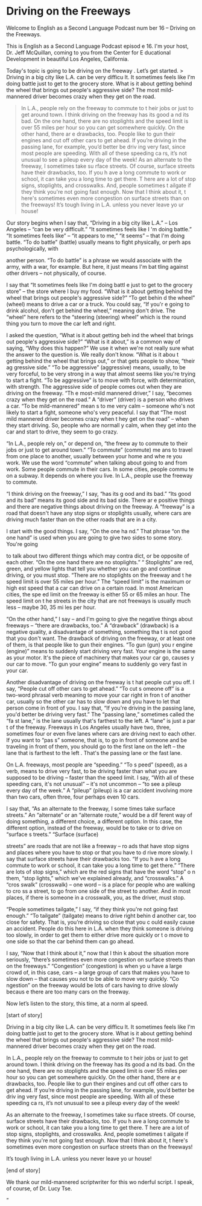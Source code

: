 # Driving on the Freeways

Welcome to English as a Second Language Podcast num ber 16 – Driving on the Freeways.

This is English as a Second Language Podcast episod e 16. I'm your host, Dr. Jeff McQuillan, coming to you from the Center for E ducational Development in beautiful Los Angeles, California.

Today's topic is going to be driving on the freeway . Let’s get started.  > Driving in a big city like L.A. can be very difficu lt. It sometimes feels like I'm doing battle just to get to the grocery store. What is it  about getting behind the wheel that brings out people's aggressive side? The most mild-mannered driver becomes crazy when they get on the road.
> In L.A., people rely on the freeway to commute to t heir jobs or just to get around town. I think driving on the freeway has its good a nd its bad. On the one hand, there are no stoplights and the speed limit is over  55 miles per hour so you can get somewhere quickly.  On the other hand, there ar e drawbacks, too. People like to gun their engines and cut off other cars to  get ahead.  If you’re driving in the passing lane, for example, you’d better be driv ing very fast, since most people are speeding.  With all of these speeding ca rs, it’s not unusual to see a pileup every day of the week!
> As an alternate to the freeway, I sometimes take su rface streets. Of course, surface streets have their drawbacks, too. If you h ave a long commute to work or school, it can take you a long time to get there. T here are a lot of stop signs, stoplights, and crosswalks. And, people sometimes t ailgate if they think you're not going fast enough. Now that I think about it, t here's sometimes even more congestion on surface streets than on the freeways!
> It’s tough living in L.A. unless you never leave yo ur house!

Our story begins when I say that, “Driving in a big  city like L.A.” – Los Angeles – “can be very difficult.” “It sometimes feels like I 'm doing battle.” “It sometimes feels like” – “it appears to me,” “it seems” – that  I'm doing battle. “To do battle” (battle) usually means to fight physically, or perh aps psychologically, with

another person. “To do battle” is a phrase we would  associate with the army, with a war, for example. But here, it just means I'm bat tling against other drivers – not physically, of course.

I say that “It sometimes feels like I'm doing battl e just to get to the grocery store” – the store where I buy my food. “What is it about getting behind the wheel that brings out people's aggressive side?” “To get behin d the wheel” (wheel) means to drive a car or a truck. You could say, “If you'r e going to drink alcohol, don't get behind the wheel,” meaning don't drive. The “wheel”  here refers to the “steering (steering) wheel” which is the round thing you turn  to move the car left and right.

I asked the question, “What is it about getting beh ind the wheel that brings out people's aggressive side?” “What is it about,” is a  common way of saying, “Why does this happen?” We use it when we're not really sure what the answer to the question is. We really don't know. “What is it abou t getting behind the wheel that brings out,” or that gets people to show, “their ag gressive side.” “To be aggressive” (aggressive) means, usually, to be very  forceful, to be very strong in a way that almost seems like you're trying to start  a fight. “To be aggressive” is to move with force, with determination, with strength.  The aggressive side of people comes out when they are driving on the freeway. “Th e most-mild mannered driver,” I say, “becomes crazy when they get on the  road.” A “driver” (driver) is a person who drives a car. “To be mild-mannered” mean s to me very calm – someone who's not likely to start a fight, someone who's very peaceful. I say that “The most mild mannered driver becomes crazy when t hey get on the road” – when they start driving. So, people who are normall y calm, when they get into the car and start to drive, they seem to go crazy.

“In L.A., people rely on,” or depend on, “the freew ay to commute to their jobs or just to get around town.” “To commute” (commute) me ans to travel from one place to another, usually between your home and whe re you work. We use the word “commute” when talking about going to and from  work. Some people commute in their cars. In some cities, people commu te on a subway. It depends on where you live. In L.A., people use the freeway to commute.

“I think driving on the freeway,” I say, “has its g ood and its bad.” “Its good and its bad” means its good side and its bad side. There ar e positive things and there are negative things about driving on the freeway. A  “freeway” is a road that doesn't have any stop signs or stoplights usually, where cars are driving much faster than on the other roads that are in a city.

I start with the good things. I say, “On the one ha nd.” That phrase “on the one hand” is used when you are going to give two sides to some story. You're going

to talk about two different things which may contra dict, or be opposite of each other. “On the one hand there are no stoplights.” “ Stoplights” are red, green, and yellow lights that tell you whether you can go and continue driving, or you must stop. “There are no stoplights on the freeway and t he speed limit is over 55 miles per hour.” The “speed limit” is the maximum or high est speed that a car can drive on a certain road. In most American cities, the spe ed limit on the freeway is either 55 or 65 miles an hour. The speed limit on t he streets in the city that are not freeways is usually much less – maybe 30, 35 mi les per hour.

“On the other hand,” I say – and I'm going to give the negative things about freeways – “there are drawbacks, too.” A “drawback”  (drawback) is a negative quality, a disadvantage of something, something tha t is not good that you don't want. The drawback of driving on the freeway, or at  least one of them, is that people like to gun their engines. “To gun (gun) you r engine (engine)” means to suddenly start driving very fast. Your engine is the same as your motor. It's the piece of machinery that makes your car go, causes y our car to move. “To gun your engine” means to suddenly go very fast in your  car.

Another disadvantage of driving on the freeway is t hat people cut you off. I say, “People cut off other cars to get ahead.” “To cut s omeone off” is a two-word phrasal verb meaning to move your car right in fron t of another car, usually so the other car has to slow down and you have to let that person come in front of you. I say that, “If you're driving in the passing lane, you'd better be driving very fast.” The “passing lane,” sometimes called the “fa st lane,” is the lane usually that's farthest to the left. A “lane” is just a par t of the freeway. Freeways in Los Angeles usually have two, three, sometimes four or even five lanes where cars are driving next to each other. If you want to “pas s” someone, that is, to go in front of someone and be traveling in front of them,  you should go to the first lane on the left – the lane that is farthest to the left . That's the passing lane or the fast lane.

On L.A. freeways, most people are “speeding.” “To s peed” (speed), as a verb, means to drive very fast, to be driving faster than  what you are supposed to be driving – faster than the speed limit. I say, “With  all of these speeding cars, it's not unusual” – it's not uncommon – “to see a pileup  every day of the week.” A “pileup” (pileup) is a car accident involving more than two cars, often three, four perhaps even 10 cars.

I say that, “As an alternate to the freeway, I some times take surface streets.” An “alternate” or an “alternate route,” would be a dif ferent way of doing something, a different choice, a different option. In this case,  the different option, instead of the freeway, would be to take or to drive on “surface s treets.” “Surface (surface)

streets” are roads that are not like a freeway – ro ads that have stop signs and places where you have to stop or that you have to d rive more slowly. I say that surface streets have their drawbacks too. “If you h ave a long commute to work or school, it can take you a long time to get there.” “There are lots of stop signs,” which are the red signs that have the word “stop” o n them, “stop lights,” which we've explained already, and “crosswalks.”  A “cros swalk” (crosswalk) – one word – is a place for people who are walking to cro ss a street, to go from one side of the street to another. And in most places, if there is someone in a crosswalk, you, as the driver, must stop.

“People sometimes tailgate,” I say, “if they think you're not going fast enough.” “To tailgate” (tailgate) means to drive right behin d another car, too close for safety. That is, you’re driving so close that you c ould easily cause an accident. People do this here in L.A. when they think someone  is driving too slowly, in order to get them to either drive more quickly or t o move to one side so that the car behind them can go ahead.

I say, “Now that I think about it,” now that I thin k about the situation more seriously, “there’s sometimes even more congestion on surface streets than on the freeways.” “Congestion” (congestion) is when yo u have a large crowd of, in this case, cars – a large group of cars that makes you have to slow down – that causes you not to be able to move very quickly. “Co ngestion” on the freeway would be lots of cars having to drive slowly becaus e there are too many cars on the freeway.

Now let’s listen to the story, this time, at a norm al speed.

[start of story]

Driving in a big city like L.A. can be very difficu lt. It sometimes feels like I'm doing battle just to get to the grocery store. What is it  about getting behind the wheel that brings out people's aggressive side? The most mild-mannered driver becomes crazy when they get on the road.

In L.A., people rely on the freeway to commute to t heir jobs or just to get around town. I think driving on the freeway has its good a nd its bad. On the one hand, there are no stoplights and the speed limit is over  55 miles per hour so you can get somewhere quickly.  On the other hand, there ar e drawbacks, too. People like to gun their engines and cut off other cars to  get ahead.  If you’re driving in the passing lane, for example, you’d better be driv ing very fast, since most people are speeding.  With all of these speeding ca rs, it’s not unusual to see a pileup every day of the week!

 As an alternate to the freeway, I sometimes take su rface streets. Of course, surface streets have their drawbacks, too. If you h ave a long commute to work or school, it can take you a long time to get there. T here are a lot of stop signs, stoplights, and crosswalks. And, people sometimes t ailgate if they think you're not going fast enough. Now that I think about it, t here's sometimes even more congestion on surface streets than on the freeways!

It’s tough living in L.A. unless you never leave yo ur house!

[end of story]

We thank our mild-mannered scriptwriter for this wo nderful script. I speak, of course, of Dr. Lucy Tse.

”

